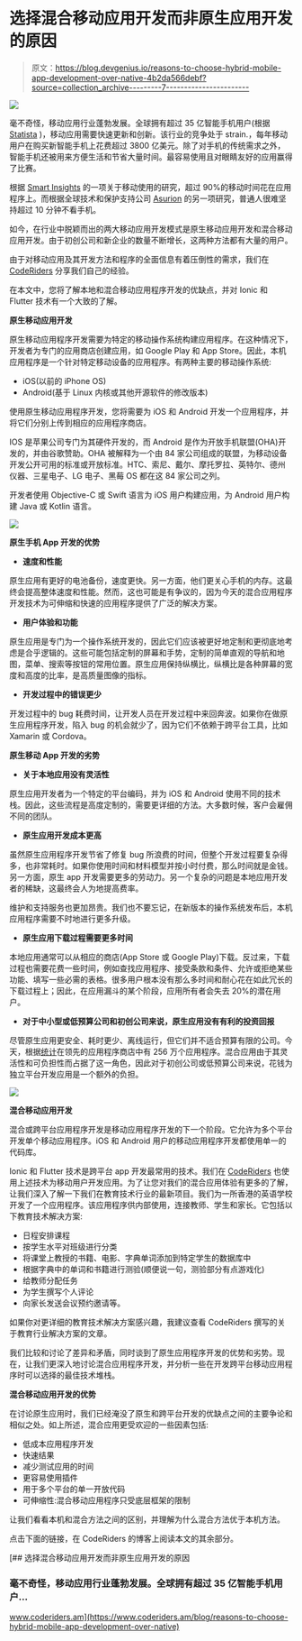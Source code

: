 # 选择混合移动应用开发而非原生应用开发的原因

> 原文：<https://blog.devgenius.io/reasons-to-choose-hybrid-mobile-app-development-over-native-4b2da566debf?source=collection_archive---------7----------------------->

![](img/20bbd28eb76bfb419e51976e8c8002f8.png)

毫不奇怪，移动应用行业蓬勃发展。全球拥有超过 35 亿智能手机用户(根据 [Statista](https://www.statista.com/statistics/330695/number-of-smartphone-users-worldwide/) )，移动应用需要快速更新和创新。该行业的竞争处于 strain․，每年移动用户在购买新智能手机上花费超过 3800 亿美元。除了对手机的传统需求之外，智能手机还被用来方便生活和节省大量时间。最容易使用且对眼睛友好的应用赢得了比赛。

根据 [Smart Insights](https://www.smartinsights.com/mobile-marketing/mobile-marketing-analytics/mobile-marketing-statistics/) 的一项关于移动使用的研究，超过 90%的移动时间花在应用程序上。而根据全球技术和保护支持公司 [Asurion](https://nypost.com/2017/11/08/americans-check-their-phones-80-times-a-day-study/) 的另一项研究，普通人很难坚持超过 10 分钟不看手机。

如今，在行业中脱颖而出的两大移动应用开发模式是原生移动应用开发和混合移动应用开发。由于初创公司和新企业的数量不断增长，这两种方法都有大量的用户。

由于对移动应用及其开发方法和程序的全面信息有着压倒性的需求，我们在 [CodeRiders](https://www.coderiders.am/services/mobile-app-development) 分享我们自己的经验。

在本文中，您将了解本地和混合移动应用程序开发的优缺点，并对 Ionic 和 Flutter 技术有一个大致的了解。

**原生移动应用开发**

原生移动应用程序开发需要为特定的移动操作系统构建应用程序。在这种情况下，开发者为专门的应用商店创建应用，如 Google Play 和 App Store。因此，本机应用程序是一个针对特定移动设备的应用程序。有两种主要的移动操作系统:

*   iOS(以前的 iPhone OS)
*   Android(基于 Linux 内核或其他开源软件的修改版本)

使用原生移动应用程序开发，您将需要为 iOS 和 Android 开发一个应用程序，并将它们分别上传到相应的应用程序商店。

IOS 是苹果公司专门为其硬件开发的，而 Android 是作为开放手机联盟(OHA)开发的，并由谷歌赞助。OHA 被解释为一个由 84 家公司组成的联盟，为移动设备开发公开可用的标准或开放标准。HTC、索尼、戴尔、摩托罗拉、英特尔、德州仪器、三星电子、LG 电子、黑莓 OS 都在这 84 家公司之列。

开发者使用 Objective-C 或 Swift 语言为 iOS 用户构建应用，为 Android 用户构建 Java 或 Kotlin 语言。

![](img/a0158cbfb9cbc96626bd4d2219dda85e.png)

**原生手机 App 开发的优势**

*   **速度和性能**

原生应用有更好的电池备份，速度更快。另一方面，他们更关心手机的内存。这最终会提高整体速度和性能。然而，这也可能是有争议的，因为今天的混合应用程序开发技术为可伸缩和快速的应用程序提供了广泛的解决方案。

*   **用户体验和功能**

原生应用是专门为一个操作系统开发的，因此它们应该被更好地定制和更彻底地考虑是合乎逻辑的。这些可能包括定制的屏幕和手势，定制的简单直观的导航和地图，菜单、搜索等按钮的常用位置。原生应用保持纵横比，纵横比是各种屏幕的宽度和高度的比率，是高质量图像的指标。

*   **开发过程中的错误更少**

开发过程中的 bug 耗费时间，让开发人员在开发过程中来回奔波。如果你在做原生应用程序开发，陷入 bug 的机会就少了，因为它们不依赖于跨平台工具，比如 Xamarin 或 Cordova。

**原生移动 App 开发的劣势**

*   **关于本地应用没有灵活性**

原生应用开发者为一个特定的平台编码，并为 iOS 和 Android 使用不同的技术栈。因此，这些流程是高度定制的，需要更详细的方法。大多数时候，客户会雇佣不同的团队。

*   **原生应用开发成本更高**

虽然原生应用程序开发节省了修复 bug 所浪费的时间，但整个开发过程要复杂得多，也非常耗时。如果你使用时间和材料模型并按小时付费，那么时间就是金钱。另一方面，原生 app 开发需要更多的劳动力。另一个复杂的问题是本地应用开发者的稀缺，这最终会人为地提高费率。

维护和支持服务也更加昂贵。我们也不要忘记，在新版本的操作系统发布后，本机应用程序需要不时地进行更多升级。

*   **原生应用下载过程需要更多时间**

本地应用通常可以从相应的商店(App Store 或 Google Play)下载。反过来，下载过程也需要花费一些时间，例如查找应用程序、接受条款和条件、允许或拒绝某些功能、填写一些必需的表格。很多用户根本没有那么多时间和耐心花在如此冗长的下载过程上；因此，在应用漏斗的某个阶段，应用所有者会失去 20%的潜在用户。

*   **对于中小型或低预算公司和初创公司来说，原生应用没有有利的投资回报**

尽管原生应用更安全、耗时更少、离线运行，但它们并不适合预算有限的公司。今天，根据[统计](https://www.statista.com/statistics/276623/number-of-apps-available-in-leading-app-stores/)在领先的应用程序商店中有 256 万个应用程序。混合应用由于其灵活性和可负担性而占据了这一角色，因此对于初创公司或低预算公司来说，花钱为独立平台开发应用是一个额外的负担。

![](img/7afc6ce3e5ddc91cb6fce79b9aa06d53.png)

**混合移动应用开发**

混合或跨平台应用程序开发是移动应用程序开发的下一个阶段。它允许为多个平台开发单个移动应用程序。iOS 和 Android 用户的移动应用程序开发都使用单一的代码库。

Ionic 和 Flutter 技术是跨平台 app 开发最常用的技术。我们在 [CodeRiders](https://www.coderiders.am/software-development-process) 也使用上述技术为移动用户开发应用。为了让您对我们的混合应用体验有更多的了解，让我们深入了解一下我们在教育技术行业的最新项目。我们为一所香港的英语学校开发了一个应用程序。该应用程序供内部使用，连接教师、学生和家长。它包括以下教育技术解决方案:

*   日程安排课程
*   按学生水平对班级进行分类
*   将课堂上教授的书籍、电影、字典单词添加到特定学生的数据库中
*   根据字典中的单词和书籍进行测验(顺便说一句，测验部分有点游戏化)
*   给教师分配任务
*   为学生撰写个人评论
*   向家长发送会议预约邀请等。

如果你对更详细的教育技术解决方案感兴趣，我建议查看 CodeRiders 撰写的关于教育行业解决方案的文章。

我们比较和讨论了差异和矛盾，同时谈到了原生应用程序开发的优势和劣势。现在，让我们更深入地讨论混合应用程序开发，并分析一些在开发跨平台移动应用程序时可以选择的最佳技术堆栈。

**混合移动应用开发的优势**

在讨论原生应用时，我们已经淹没了原生和跨平台开发的优缺点之间的主要争论和相似之处。如上所述，混合应用更受欢迎的一些因素包括:

*   低成本应用程序开发
*   快速结果
*   减少测试应用的时间
*   更容易使用插件
*   用于多个平台的单一开放代码
*   可伸缩性:混合移动应用程序只受底层框架的限制

让我们看看本机和混合方法之间的区别，并理解为什么混合方法优于本机方法。

点击下面的链接，在 CodeRiders 的博客上阅读本文的其余部分。

[](https://www.coderiders.am/blog/reasons-to-choose-hybrid-mobile-app-development-over-native) [## 选择混合移动应用开发而非原生应用开发的原因

### 毫不奇怪，移动应用行业蓬勃发展。全球拥有超过 35 亿智能手机用户…

www.coderiders.am](https://www.coderiders.am/blog/reasons-to-choose-hybrid-mobile-app-development-over-native)